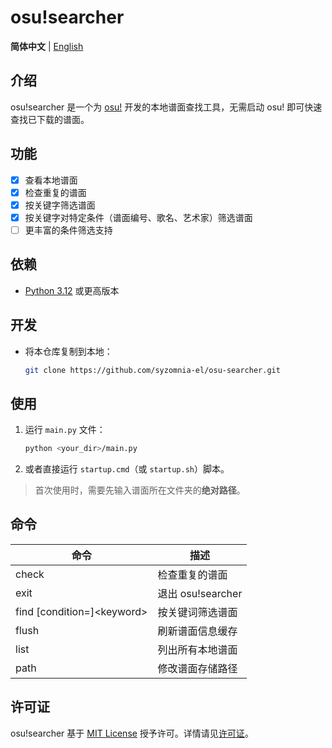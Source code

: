 # osu!searcher

**简体中文** | [English](README_en.md)

## 介绍

osu!searcher 是一个为 [osu!](https://osu.ppy.sh) 开发的本地谱面查找工具，无需启动 osu! 即可快速查找已下载的谱面。

## 功能

- [x] 查看本地谱面
- [x] 检查重复的谱面
- [x] 按关键字筛选谱面
- [x] 按关键字对特定条件（谱面编号、歌名、艺术家）筛选谱面
- [ ] 更丰富的条件筛选支持

## 依赖

- [Python 3.12](https://www.python.org/downloads) 或更高版本

## 开发

- 将本仓库复制到本地：

  ```bash
  git clone https://github.com/syzomnia-el/osu-searcher.git
  ```

## 使用

1. 运行 `main.py` 文件：

   ```bash
   python <your_dir>/main.py
   ```

2. 或者直接运行 `startup.cmd`（或 `startup.sh`）脚本。

> 首次使用时，需要先输入谱面所在文件夹的**绝对路径**。

## 命令

| 命令                               | 描述              |
|----------------------------------|-----------------|
| check                            | 检查重复的谱面         |
| exit                             | 退出 osu!searcher |
| find [condition=]&lt;keyword&gt; | 按关键词筛选谱面        |
| flush                            | 刷新谱面信息缓存        |
| list                             | 列出所有本地谱面        |
| path                             | 修改谱面存储路径        |

## 许可证

osu!searcher 基于 [MIT License](https://opensource.org/licenses/MIT) 授予许可。详情请见[许可证](LICENSE)。
